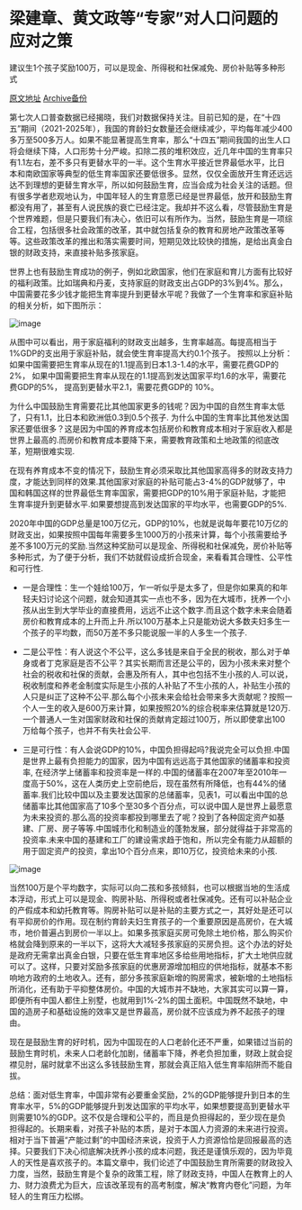 # 梁建章、黄文政等“专家”对人口问题的应对之策

建议生1个孩子奖励100万，可以是现金、所得税和社保减免、房价补贴等多种形式

[原文地址](http://www.ccg.org.cn/archives/63544) [Archive备份](https://archive.ph/iirtT)

第七次人口普查数据已经揭晓，我们对数据保持关注。目前已知的是，在“十四五”期间（2021-2025年），我国的育龄妇女数量还会继续减少，平均每年减少400多万至500多万人。如果不能显著提高生育率，那么“十四五”期间我国的出生人口将会继续下降，人口形势十分严峻。扣除二孩的堆积效应，近几年中国的生育率只有1.1左右，差不多只有更替水平的一半。这个生育水平接近世界最低水平，比日本和南欧国家等典型的低生育率国家还要低很多。显然，仅仅全面放开生育还远远达不到理想的更替生育水平，所以如何鼓励生育，应当会成为社会关注的话题。但有很多学者悲观地认为，中国年轻人的生育意愿已经是世界最低，放开和鼓励生育都没有用了，甚至有人说民族的衰亡已经注定。我却并不这么看，尽管鼓励生育是个世界难题，但是只要我们有决心，依旧可以有所作为。当然，鼓励生育是一项综合工程，包括很多社会政策的改革，其中就包括复杂的教育和房地产政策改革等等。这些政策改革的推出和落实需要时间，短期见效比较快的措施，是给出真金白银的财政支持，来直接补贴多孩家庭。

世界上也有鼓励生育成功的例子，例如北欧国家，他们在家庭和育儿方面有比较好的福利政策。比如瑞典和丹麦，支持家庭的财政支出占GDP的3%到4%。那么，中国需要花多少钱才能把生育率提升到更替水平呢？我做了一个生育率和家庭补贴的相关分析，如下图所示：

![image](https://user-images.githubusercontent.com/31200629/163593244-22ce1a70-1496-4fef-86a5-1fea1f76617b.png)

从图中可以看出，用于家庭福利的财政支出越多，生育率越高。每提高相当于1%GDP的支出用于家庭补贴，就会使生育率提高大约0.1个孩子。
按照以上分析：如果中国需要把生育率从现在的1.1提高到日本1.3-1.4的水平，需要花费GDP的2%，
            如果中国需要把生育率从现在的1.1提高到发达国家平均1.6的水平，需要花费GDP的5%，
            提高到更替水平2.1，需要花费GDP的 10%。

为什么中国鼓励生育需要花比其他国家更多的钱呢？因为中国的自然生育率太低了，只有1.1，比日本和欧洲低0.3到0.5个孩子.
为什么中国的生育率比其他发达国家还要低很多？这是因为中国的养育成本包括房价和教育成本相对于家庭收入都是世界上最高的.而房价和教育成本要降下来，需要教育政策和土地政策的彻底改革，短期很难实现.

在现有养育成本不变的情况下，鼓励生育必须采取比其他国家高得多的财政支持力度，才能达到同样的效果.其他国家对家庭的补贴可能占3-4%的GDP就够了，中国和韩国这样的世界最低生育率国家，需要把GDP的10%用于家庭补贴，才能把生育率提升到更替水平.如果要想提高到发达国家的平均水平，也需要GDP的5%.

2020年中国的GDP总量是100万亿元，GDP的10%，也就是说每年要花10万亿的财政支出，如果按照中国每年需要多生1000万的小孩来计算，每个小孩需要给予差不多100万元的奖励.当然这种奖励可以是现金、所得税和社保减免，房价补贴等多种形式，为了便于分析，我们不妨就假设成折合现金，来看看其合理性、公平性和可行性.

- 一是合理性：生一个娃给100万，乍一听似乎是太多了，但是你如果真的和年轻夫妇讨论这个问题，就会知道其实一点也不多，因为在大城市，抚养一个小孩从出生到大学毕业的直接费用，远远不止这个数字.而且这个数字未来会随着房价和教育成本的上升而上升.所以100万基本上只是能劝说大多数夫妇多生一个孩子的平均数，而50万差不多只能说服一半的人多生一个孩子.

- 二是公平性：有人说这个不公平，这么多钱是来自于全民的税收，那么对于单身或者丁克家庭是否不公平？其实长期而言还是公平的，因为小孩未来对整个社会的税收和社保的贡献，会惠及所有人，其中也包括不生小孩的人.可以说，税收制度和养老金制度实际是生小孩的人补贴了不生小孩的人，补贴生小孩的人只是纠正了这种不公平.那么每个小孩未来会给社会带来多大贡献呢？按照一个人一生的收入是600万来计算，如果按照20%的综合税率来估算就是120万.一个普通人一生对国家财政和社保的贡献肯定超过100万，所以即使拿出100万给每个孩子，也并不有失社会公平.

- 三是可行性：有人会说GDP的10%，中国负担得起吗?我说完全可以负担.中国是世界上最有负担能力的国家，因为中国有远远高于其他国家的储蓄率和投资率, 在经济学上储蓄率和投资率是一样的.中国的储蓄率在2007年至2010年一度高于50%，这在人类历史上空前绝后，现在虽然有所降低，也有44%的储蓄率.我们比较中国以及主要发达国家的总储蓄率，见表1，可以看出中国的总储蓄率比其他国家高了10多个至30多个百分点，可以说中国人是世界上最愿意为未来投资的.那么高的投资率都投到哪里去了呢？投到了各种固定资产如基建、厂房、房子等等.中国城市化和制造业的蓬勃发展，部分就得益于非常高的投资率.未来中国的基建和工厂的建设需求趋于饱和，所以完全有能力从超额的用于固定资产的投资，拿出10个百分点来，即10万亿，投资给未来的小孩.

![image](https://user-images.githubusercontent.com/31200629/163593257-63a5aafd-e162-4bb4-bcf1-bdedc0e56af4.png)

当然100万是个平均数字，实际可以向二孩和多孩倾斜，也可以根据当地的生活成本浮动，形式上可以是现金、购房补贴、所得税或者社保减免。还有可以补贴企业的产假成本和幼托教育等。购房补贴可以是补贴的主要方式之一，其好处是还可以有平抑房价的作用。现在制约育龄夫妇生育孩子的一个重要原因是高房价，在大城市，地价普遍占到房价一半以上。如果多孩家庭买房可免除土地价格，那么购买价格就会降到原来的一半以下，这将大大减轻多孩家庭的买房负担。这个办法的好处是政府无需拿出真金白银，只要在低生育率地区多给些用地指标，扩大土地供应就可以了。这样，只要对奖励多孩家庭的优惠房源增加相应的供地指标，就基本不影响地方政府的土地收入。还有，部分多孩家庭新增的购房需求，被新增的土地指标所消化，还有助于平抑整体房价。中国的大城市并不缺地，大家其实可以算一算，即便所有中国人都住上别墅，也就用到1%-2%的国土面积。中国既然不缺地，中国的造房子和基础设施的效率又是世界最高，房价就不应该成为养不起孩子的理由。

现在是鼓励生育的好时机，因为中国现在的人口老龄化还不严重，如果错过当前的鼓励生育时机，未来人口老龄化加剧，储蓄率下降，养老负担加重，财政上就会捉襟见肘，届时就拿不出这么多钱鼓励生育，那就会真正陷入低生育率陷阱而不能自拔。

总结：面对低生育率，中国非常有必要重金奖励，2%的GDP能够提升到日本的生育率水平，5%的GDP能够提升到发达国家的平均水平，如果想要提高到更替水平则需要10%的GDP。这不仅是合理和公平的，而且是负担得起的，至少现在是负担得起的。长期来看，对孩子补贴的本质，是对于本国人力资源的未来进行投资。相对于当下普遍“产能过剩”的中国经济来说，投资于人力资源恰恰是回报最高的选择。只要我们下决心彻底解决抚养小孩的成本问题，我还是谨慎乐观的，因为毕竟人的天性是喜欢孩子的。本篇文章中，我们论述了中国鼓励生育所需要的财政投入力度，当然，鼓励生育是个复杂的政策工程，除了财政支持，中国人在教育上的人力、财力浪费尤为巨大，应该改革现有的高考制度，解决“教育内卷化”问题，为年轻人的生育压力松绑。
